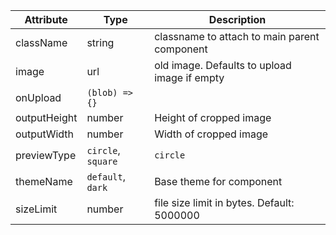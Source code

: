 | Attribute    | Type               | Description                                  |
| ------------ | ------------------ | -------------------------------------------- |
| className    | string             | classname to attach to main parent component |
| image        | url                | old image. Defaults to upload image if empty |
| onUpload     | `(blob) => {}`     |                                              |
| outputHeight | number             | Height of cropped image                      |
| outputWidth  | number             | Width of cropped image                       |
| previewType  | `circle`, `square` | `circle`                                     |
| themeName    | `default`, `dark`  | Base theme for component                     |
| sizeLimit    | number             | file size limit in bytes. Default: 5000000   |
